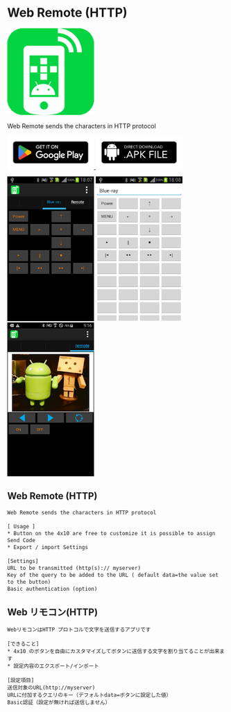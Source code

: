# Web Remote (HTTP)

<p>
<img src="doc/icon.png" width="200px">
</p>

Web Remote sends the characters in HTTP protocol

<p>
<a href="https://play.google.com/store/apps/details?id=com.jojoagogogo.wr">
<img src="doc/google-play-badge.png" width="200px">
</a>

<a href="https://github.com/jojoagogogo/webremote/releases/latest/download/webremote.apk">
<img src="doc/download.png" width="200px">
</a>

</p>

<p>
<img src="doc/1.png" width="200px">
<img src="doc/2.png" width="200px">
<img src="doc/3.png" width="200px">
</p>

## Web Remote (HTTP)

```
Web Remote sends the characters in HTTP protocol

[ Usage ]
* Button on the 4x10 are free to customize it is possible to assign Send Code
* Export / import Settings

[Settings]
URL to be transmitted (http(s):// myserver)
Key of the query to be added to the URL ( default data=the value set to the button)
Basic authentication (option)
```

## Web リモコン(HTTP)

```
WebリモコンはHTTP プロトコルで文字を送信するアプリです

[できること]
* 4x10 のボタンを自由にカスタマイズしてボタンに送信する文字を割り当てることが出来ます
* 設定内容のエクスポート/インポート

[設定項目]
送信対象のURL(http://myserver)
URLに付加するクエリのキー（デフォルトdata=ボタンに設定した値）
Basic認証（設定が無ければ送信しません）
```
